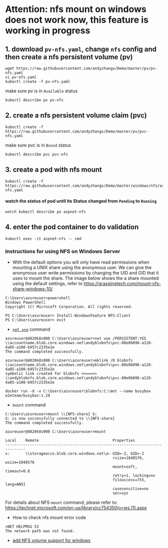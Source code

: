 # Attention: nfs mount on windows does not work now, this feature is working in progress
## 1. download `pv-nfs.yaml`, change `nfs` config and then create a nfs persistent volume (pv)
```console
wget https://raw.githubusercontent.com/andyzhangx/Demo/master/pv/pv-nfs.yaml
vi pv-nfs.yaml
kubectl create -f pv-nfs.yaml
```

make sure pv is in `Available` status
```console
kubectl describe pv pv-nfs
```

## 2. create a nfs persistent volume claim (pvc)
```console
kubectl create -f https://raw.githubusercontent.com/andyzhangx/Demo/master/pv/pvc-nfs.yaml
```

make sure pvc is in `Bound` status
```console
kubectl describe pvc pvc-nfs
```

## 3. create a pod with nfs mount
```console
kubectl create -f https://raw.githubusercontent.com/andyzhangx/Demo/master/windows/nfs/aspnet-nfs.yaml
```

#### watch the status of pod until its Status changed from `Pending` to `Running`
```console
watch kubectl describe po aspnet-nfs
```

## 4. enter the pod container to do validation
```console
kubectl exec -it aspnet-nfs -- cmd
```

### Instructions for using NFS on Windows Server

 - With the default options you will only have read permissions when mounting a UNIX share using the anonymous user. We can give the anonymous user write permissions by changing the UID and GID that it uses to mount the share. The image below shows the a share mounted using the default settings, refer to https://graspingtech.com/mount-nfs-share-windows-10/

```
C:\Users\azureuser>powershell
Windows PowerShell
Copyright (C) Microsoft Corporation. All rights reserved.

PS C:\Users\azureuser> Install-WindowsFeature NFS-Client
PS C:\Users\azureuser> exit
```
 - [`net use`](https://www.windowscommandline.com/net-use/) command
```
azureuser@4820k8s000 C:\Users\azureuser>net use /PERSISTENT:YES \\accountname.blob.core.windows.net\andyblobnfs\pvc-80e0b096-a126-4a05-a100-b957c2335e2e
The command completed successfully.

azureuser@4820k8s000 C:\Users\azureuser>mklink /D blobnfs \\accountname.blob.core.windows.net\andyblobnfs\pvc-80e0b096-a126-4a05-a100-b957c2335e2e
symbolic link created for blobnfs <<===>> \\andyblobnfs.blob.core.windows.net\andyblobnfs\pvc-80e0b096-a126-4a05-a100-b957c2335e2e

docker run -d -v C:\Users\azureuser\blobnfs:C:\mnt --name busybox e2eteam/busybox:1.29
```

 - `mount` command
```
C:\Users\azureuser>mount \\{NFS-share} G:
G: is now successfully connected to \\{NFS-share}
The command completed successfully.

azureuser@4820k8s000 C:\Users\azureuser>mount

Local    Remote                                 Properties
-------------------------------------------------------------------------------
x:       \\storageacco.blob.core.windows.net\a~ UID=-2, GID=-2
                                                rsize=1048576, wsize=1048576
                                                mount=soft, timeout=0.8
                                                retry=1, locking=no
                                                fileaccess=755, lang=ANSI
                                                casesensitive=no
                                                sec=sys

```
For details about NFS `mount` command, please refer to: https://technet.microsoft.com/en-us/library/cc754350(v=ws.11).aspx

 - How to check nfs mount error code
 ```console
 >NET HELPMSG 53
The network path was not found.

 ```

 - [add NFS volume support for windows](https://github.com/kubernetes/kubernetes/issues/56188#issuecomment-459194116)

